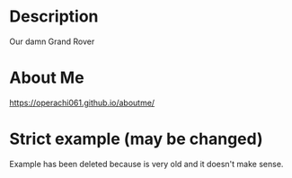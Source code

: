 # Description
Our damn Grand Rover

# About Me
https://operachi061.github.io/aboutme/

# Strict example (may be changed)
Example has been deleted because is very old and it doesn't make sense.
